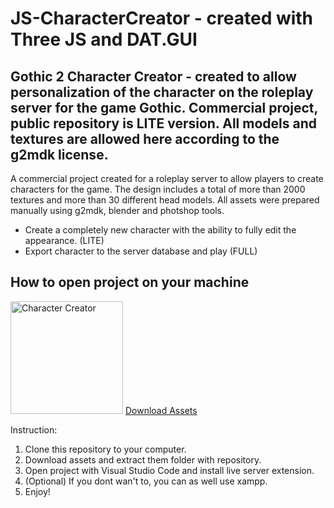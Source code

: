 # JS-CharacterCreator - created with Three JS and DAT.GUI

## Gothic 2 Character Creator - created to allow personalization of the character on the roleplay server for the game Gothic. Commercial project, public repository is LITE version. All models and textures are allowed here according to the g2mdk license.

A commercial project created for a roleplay server to allow players to create characters for the game. The design includes a total of more than 2000 textures and more than 30 different head models. All assets were prepared manually using g2mdk, blender and photshop tools.

- Create a completely new character with the ability to fully edit the appearance. (LITE)
- Export character to the server database and play (FULL)

## How to open project on your machine

<img src="https://i.imgur.com/tLQTAxl.gif" alt="Character Creator" height="180" />
<a href="https://drive.google.com/file/d/1WaBFMyyDRqx3_4l6sHV47Co62eMZcJLc/view?usp=sharing" target="_blank">Download Assets</a>

Instruction:

1. Clone this repository to your computer.
2. Download assets and extract them folder with repository.
3. Open project with Visual Studio Code and install live server extension.
4. (Optional) If you dont wan't to, you can as well use xampp.
5. Enjoy!
